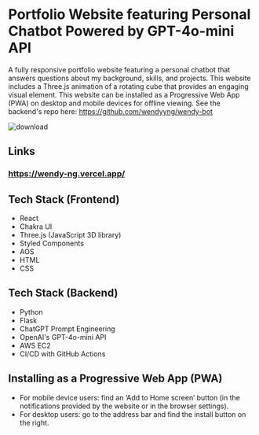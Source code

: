 # Portfolio Website featuring Personal Chatbot Powered by GPT-4o-mini API

A fully responsive portfolio website featuring a personal chatbot that answers questions about my background, skills, and projects. This website includes a Three.js animation of a rotating cube that provides an engaging visual element. This website can be installed as a Progressive Web App (PWA) on desktop and mobile devices for offline viewing.
See the backend's repo here: https://github.com/wendyyng/wendy-bot

![download](https://github.com/user-attachments/assets/efba7028-acb7-438d-8e49-a1661ecb8193)

## Links

### https://wendy-ng.vercel.app/

## Tech Stack (Frontend)

- React
- Chakra UI
- Three.js (JavaScript 3D library)
- Styled Components
- AOS
- HTML
- CSS

## Tech Stack (Backend)

- Python
- Flask
- ChatGPT Prompt Engineering
- OpenAI's GPT-4o-mini API
- AWS EC2
- CI/CD with GitHub Actions

## Installing as a Progressive Web App (PWA)

- For mobile device users: find an ‘Add to Home screen’ button (in the notifications provided by the website or in the browser settings).
- For desktop users: go to the address bar and find the install button on the right.

